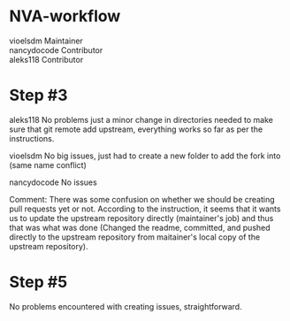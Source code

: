 # NVA-workflow

vioelsdm	Maintainer  
nancydocode Contributor  
aleks118 Contributor  

Step #3
===
aleks118
No problems just a minor change in directories needed to make sure that git remote add upstream, everything works so far as per the instructions.

vioelsdm
No big issues, just had to create a new folder to add the fork into (same name conflict)

nancydocode
No issues

Comment: There was some confusion on whether we should be creating pull requests yet or not. According to the instruction, it seems that it wants us to update the upstream repository directly (maintainer's job) and thus that was what was done (Changed the readme, committed, and pushed directly to the upstream repository from maitainer's local copy of the upstream repository).

Step #5
===
No problems encountered with creating issues, straightforward.

